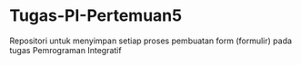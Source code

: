 # Tugas-PI-Pertemuan5
Repositori untuk menyimpan setiap proses pembuatan form (formulir) pada tugas Pemrograman Integratif
